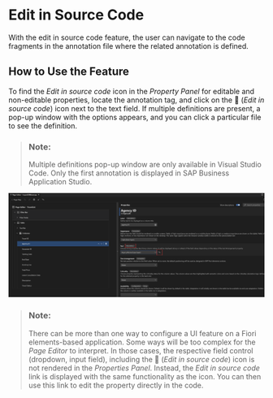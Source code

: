 <!-- loio7d8e94278e084e949ff23adbe7ee9ce6 -->

<link rel="stylesheet" type="text/css" href="../css/sap-icons.css"/>

# Edit in Source Code

With the edit in source code feature, the user can navigate to the code fragments in the annotation file where the related annotation is defined.



<a name="loio7d8e94278e084e949ff23adbe7ee9ce6__section_xns_mq4_bsb"/>

## How to Use the Feature

To find the *Edit in source code* icon in the *Property Panel* for editable and non-editable properties, locate the annotation tag, and click on the <span class="SAP-icons-TNT-V3"></span> \(*Edit in source code*\) icon next to the text field. If multiple definitions are present, a pop-up window with the options appears, and you can click a particular file to see the definition.

> ### Note:  
> Multiple definitions pop-up window are only available in Visual Studio Code. Only the first annotation is displayed in SAP Business Application Studio.

![](images/EditinSource_675234e.png)

> ### Note:  
> There can be more than one way to configure a UI feature on a Fiori elements-based application. Some ways will be too complex for the *Page Editor* to interpret. In those cases, the respective field control \(dropdown, input field\), including the <span class="SAP-icons-TNT-V3"></span> \(*Edit in source code*\) icon is not rendered in the *Properties Panel*. Instead, the *Edit in source code* link is displayed with the same functionality as the icon. You can then use this link to edit the property directly in the code.

